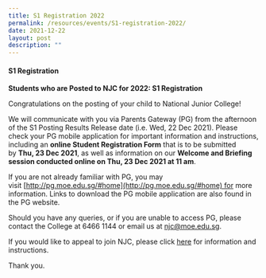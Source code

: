 ```yaml
---
title: S1 Registration 2022
permalink: /resources/events/S1-registration-2022/
date: 2021-12-22
layout: post
description: ""
---
```

#### S1 Registration

**Students who are Posted to NJC for 2022: S1 Registration**

Congratulations on the posting of your child to National Junior College!

We will communicate with you via Parents Gateway (PG) from the afternoon of the S1 Posting Results Release date (i.e. Wed, 22 Dec 2021). Please check your PG mobile application for important information and instructions, including an **online Student Registration Form** that is to be submitted by **Thu, 23 Dec 2021**, as well as information on our **Welcome and Briefing session conducted online on Thu, 23 Dec 2021 at 11 am**.

If you are not already familiar with PG, you may visit [http://pg.moe.edu.sg/#home](http://pg.moe.edu.sg/#home) for more information. Links to download the PG mobile application are also found in the PG website.

Should you have any queries, or if you are unable to access PG, please contact the College at 6466 1144 or email us at [njc@moe.edu.sg](mailto:njc@moe.edu.sg).

If you would like to appeal to join NJC, please click [here](/admissions/ip-sec1-posting) for information and instructions.

Thank you.